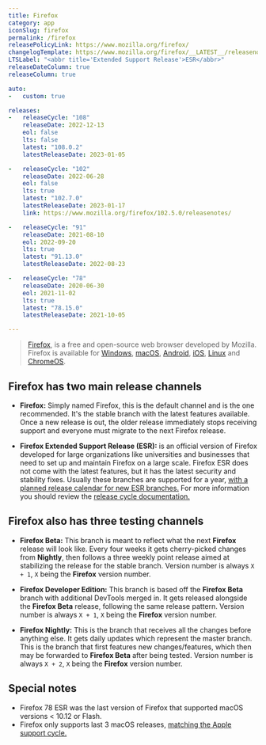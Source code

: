 ```yaml
---
title: Firefox
category: app
iconSlug: firefox
permalink: /firefox
releasePolicyLink: https://www.mozilla.org/firefox/
changelogTemplate: https://www.mozilla.org/firefox/__LATEST__/releasenotes/
LTSLabel: "<abbr title='Extended Support Release'>ESR</abbr>"
releaseDateColumn: true
releaseColumn: true

auto:
-   custom: true

releases:
-   releaseCycle: "108"
    releaseDate: 2022-12-13
    eol: false
    lts: false
    latest: "108.0.2"
    latestReleaseDate: 2023-01-05

-   releaseCycle: "102"
    releaseDate: 2022-06-28
    eol: false
    lts: true
    latest: "102.7.0"
    latestReleaseDate: 2023-01-17
    link: https://www.mozilla.org/firefox/102.5.0/releasenotes/

-   releaseCycle: "91"
    releaseDate: 2021-08-10
    eol: 2022-09-20
    lts: true
    latest: "91.13.0"
    latestReleaseDate: 2022-08-23

-   releaseCycle: "78"
    releaseDate: 2020-06-30
    eol: 2021-11-02
    lts: true
    latest: "78.15.0"
    latestReleaseDate: 2021-10-05

---
```


> [Firefox](https://www.mozilla.org/firefox/browsers/), is a free and open-source web browser
> developed by Mozilla. Firefox is available for
> [Windows](https://support.mozilla.org/kb/how-install-firefox-windows),
> [macOS](https://support.mozilla.org/kb/how-download-and-install-firefox-mac),
> [Android](https://support.mozilla.org/products/mobile),
> [iOS](https://support.mozilla.org/products/ios),
> [Linux](https://support.mozilla.org/kb/install-firefox-linux) and
> [ChromeOS](https://support.mozilla.org/kb/run-firefox-chromeos).

## Firefox has two main release channels

- **Firefox:** Simply named Firefox, this is the default channel and is the one recommended. It's
  the stable branch with the latest features available. Once a new release is out, the older release
  immediately stops receiving support and everyone must migrate to the next Firefox release.

- **Firefox Extended Support Release (ESR):** is an official version of Firefox developed for large
  organizations like universities and businesses that need to set up and maintain Firefox on a
  large scale. Firefox ESR does not come with the latest features, but it has the latest security
  and stability fixes. Usually these branches are supported for a year,
  [with a planned release calendar for new ESR branches.](https://wiki.mozilla.org/Release_Management/Calendar)
  For more information you should review the [release cycle documentation.](https://support.mozilla.org/kb/firefox-esr-release-cycle)

## Firefox also has three testing channels

- **Firefox Beta:** This branch is meant to reflect what the next **Firefox** release will look
  like. Every four weeks it gets cherry-picked changes from **Nightly**, then follows a three weekly
  point release aimed at stabilizing the release for the stable branch. Version number is always
  `X + 1`, `X` being the **Firefox** version number.

- **Firefox Developer Edition:** This branch is based off the **Firefox Beta** branch with
  additional DevTools merged in. It gets released alongside the **Firefox Beta** release, following
  the same release pattern. Version number is always `X + 1`, `X` being the **Firefox** version
  number.

- **Firefox Nightly:** This is the branch that receives all the changes before anything else. It
  gets daily updates which represent the master branch. This is the branch that first features new
  changes/features, which then may be forwarded to **Firefox Beta** after being tested. Version
  number is always `X + 2`, `X` being the **Firefox** version number.

## Special notes

- Firefox 78 ESR was the last version of Firefox that supported macOS versions < 10.12 or Flash.
- Firefox only supports last 3 macOS releases, [matching the Apple support cycle.](https://support.mozilla.org/kb/firefox-mac-osx-users-esr)
